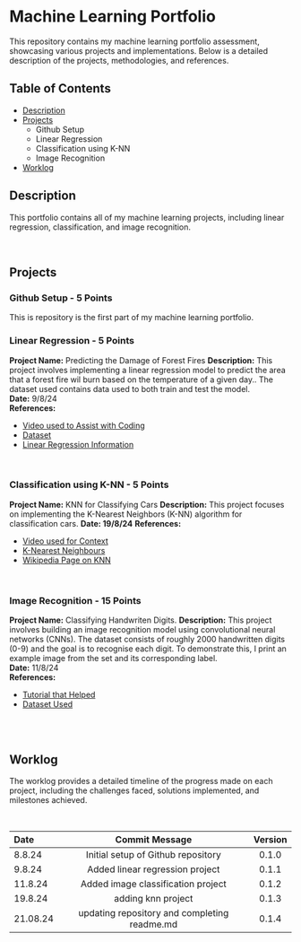 # Machine Learning Portfolio

This repository contains my machine learning portfolio assessment, showcasing various projects and implementations. Below is a detailed description of the projects, methodologies, and references.

## Table of Contents
- [Description](#description)
- [Projects](#projects)
  - Github Setup
  - Linear Regression
  - Classification using K-NN
  - Image Recognition
- [Worklog](#worklog)

## Description
This portfolio contains all of my machine learning projects, including linear regression, classification, and image recognition. 

<br>



## Projects

### Github Setup - 5 Points
This is repository is the first part of my machine learning portfolio.
<br> 


### Linear Regression - 5 Points
**Project Name:** Predicting the Damage of Forest Fires
**Description:** This project involves implementing a linear regression model to predict the area that a forest fire wil burn based on the temperature of a given day.. The dataset used contains data used to both train and test the model.  
**Date:** 9/8/24  
**References:** 
- [Video used to Assist with Coding](https://www.youtube.com/watch?v=45ryDIPHdGg&t=262s)
- [Dataset](https://www.kaggle.com/code/jangwalanshul/forest-wildfire-prediction-using-linear-regression)
- [Linear Regression Information](https://www.ibm.com/topics/linear-regression)

<br>

### Classification using K-NN - 5 Points
**Project Name:**  KNN for Classifying Cars
**Description:** This project focuses on implementing the K-Nearest Neighbors (K-NN) algorithm for classification cars. 
**Date:  19/8/24** 
**References:** 
- [Video used for Context](https://www.youtube.com/watch?v=CMtpzNJbbWQ)
- [K-Nearest Neighbours](https://www.geeksforgeeks.org/k-nearest-neighbours/)
- [Wikipedia Page on KNN](https://en.wikipedia.org/wiki/K-nearest_neighbors_algorithm)
  

<br>

### Image Recognition - 15 Points
**Project Name:** Classifying Handwriten Digits.
**Description:** This project involves building an image recognition model using convolutional neural networks (CNNs). The dataset consists of roughly 2000 handwritten digits (0-9) and the goal is to recognise each digit. To demonstrate this, I print an example image from the set and its corresponding label.  
**Date:** 11/8/24  
**References:**  
- [Tutorial that Helped](https://www.youtube.com/watch?v=il8dMDlXrIE)
- [Dataset Used](https://scikit-learn.org/stable/auto_examples/datasets/plot_digits_last_image.html)

<br>
<br>

## Worklog
The worklog provides a detailed timeline of the progress made on each project, including the challenges faced, solutions implemented, and milestones achieved.

<br>

Date | Commit Message | Version
:-----|:----------------:|:--------:
8.8.24 | Initial setup of Github repository | 0.1.0
9.8.24 | Added linear regression project  | 0.1.1
11.8.24 | Added image classification project | 0.1.2
19.8.24 | adding knn project | 0.1.3
21.08.24| updating repository and completing readme.md | 0.1.4



